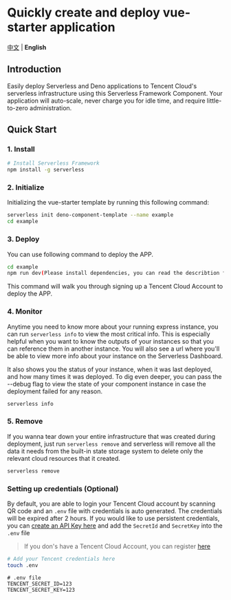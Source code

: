 # Quickly create and deploy vue-starter application

[中文](./README.md) | **English**

## Introduction

Easily deploy Serverless and Deno applications to Tencent Cloud's serverless infrastructure using this Serverless Framework Component.
Your application will auto-scale, never charge you for idle time, and require little-to-zero administration.

## Quick Start

### 1. Install

```bash
# Install Serverless Framework
npm install -g serverless
```

### 2. Initialize

Initializing the vue-starter template by running this following command:

```bash
serverless init deno-component-template --name example
cd example
```

### 3. Deploy

You can use following command to deploy the APP.

```bash
cd example
npm run dev(Please install dependencies, you can read the describtion from README file)
```

This command will walk you through signing up a Tencent Cloud Account to deploy the APP.

### 4. Monitor

Anytime you need to know more about your running express instance, you can run `serverless info` to view the most critical info.
This is especially helpful when you want to know the outputs of your instances so that you can reference them in another instance.
You will also see a url where you'll be able to view more info about your instance on the Serverless Dashboard.

It also shows you the status of your instance, when it was last deployed, and how many times it was deployed.
To dig even deeper, you can pass the --debug flag to view the state of your component instance in case the deployment failed for any reason.

```bash
serverless info
```

### 5. Remove

If you wanna tear down your entire infrastructure that was created during deployment,
just run `serverless remove` and serverless will remove all the data it needs from the built-in state storage system to delete only the relevant cloud resources that it created.

```bash
serverless remove
```

### Setting up credentials (Optional)

By default, you are able to login your Tencent Cloud account by scanning QR code and an `.env` file with credentials is auto generated.
The credentials will be expired after 2 hours.
If you would like to use persistent credentials,
you can [create an API Key here](https://console.cloud.tencent.com/cam/capi) and add the `SecretId` and `SecretKey` into the `.env` file

> If you don's have a Tencent Cloud Account, you can register [here](https://cloud.tencent.com/register)

```bash
# Add your Tencent credentials here
touch .env
```


```
# .env file
TENCENT_SECRET_ID=123
TENCENT_SECRET_KEY=123
```
